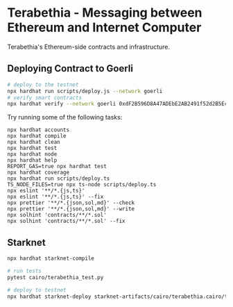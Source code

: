 # Terabethia - Messaging between Ethereum and Internet Computer

Terabethia's Ethereum-side contracts and infrastructure.

## Deploying Contract to Goerli

```sh
# deploy to the testnet
npx hardhat run scripts/deploy.js --network goerli
# verify smart contracts
npx hardhat verify --network goerli 0xdF2B596D8A47ADEbE2AB2491f52d2B5Ec32f80e0 0x9f13B304E687fD1d78D8C8631CD0767DEeeFca50`
```

Try running some of the following tasks:

```shell
npx hardhat accounts
npx hardhat compile
npx hardhat clean
npx hardhat test
npx hardhat node
npx hardhat help
REPORT_GAS=true npx hardhat test
npx hardhat coverage
npx hardhat run scripts/deploy.ts
TS_NODE_FILES=true npx ts-node scripts/deploy.ts
npx eslint '**/*.{js,ts}'
npx eslint '**/*.{js,ts}' --fix
npx prettier '**/*.{json,sol,md}' --check
npx prettier '**/*.{json,sol,md}' --write
npx solhint 'contracts/**/*.sol'
npx solhint 'contracts/**/*.sol' --fix
```

## Starknet

```sh
npx hardhat starknet-compile

# run tests
pytest cairo/terabethia_test.py

# deploy to testnet
npx hardhat starknet-deploy starknet-artifacts/cairo/terabethia.cairo/terabethia.json --starknet-network alpha-goerli
```
